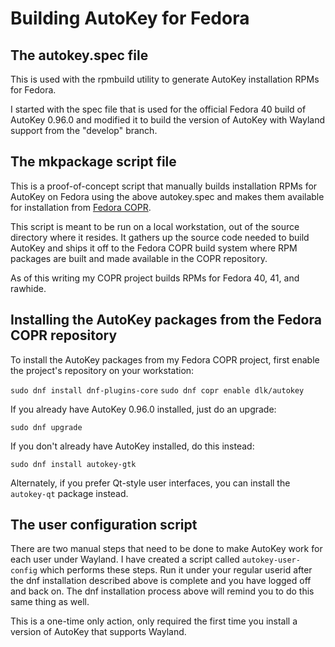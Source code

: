 #  Building AutoKey for Fedora

## The autokey.spec file

This is used with the rpmbuild utility to generate AutoKey installation RPMs for Fedora.

I started with the spec file that is used for the official Fedora 40 build of AutoKey 0.96.0 and modified it to build the version of AutoKey with Wayland support from the "develop" branch.

## The mkpackage script file

This is a proof-of-concept script that manually builds installation RPMs for AutoKey on Fedora using the above autokey.spec and makes them available for installation from [Fedora COPR](https://docs.pagure.org/copr.copr/user_documentation.html).

This script is meant to be run on a local workstation, out of the source directory where it resides.  It gathers up the source code needed to build AutoKey and ships it off to the Fedora COPR build system where RPM packages are built and made available in the COPR repository.

As of this writing my COPR project builds RPMs for Fedora 40, 41, and rawhide.

## Installing the AutoKey packages from the Fedora COPR repository

To install the AutoKey packages from my Fedora COPR project, first enable the project's repository on your workstation:

```sudo dnf install dnf-plugins-core```
```sudo dnf copr enable dlk/autokey```

If you already have AutoKey 0.96.0 installed, just do an upgrade:

```sudo dnf upgrade```

If you don't already have AutoKey installed, do this instead:

```sudo dnf install autokey-gtk```

Alternately, if you prefer Qt-style user interfaces, you can install the ```autokey-qt``` package instead.

## The user configuration script

There are two manual steps that need to be done to make AutoKey work for each user under Wayland.  I have created a script called ```autokey-user-config``` which performs these steps.  Run it under your regular userid after the dnf installation described above is complete and you have logged off and back on.  The dnf installation process above will remind you to do this same thing as well.

This is a one-time only action, only required the first time you install a version of AutoKey that supports Wayland.